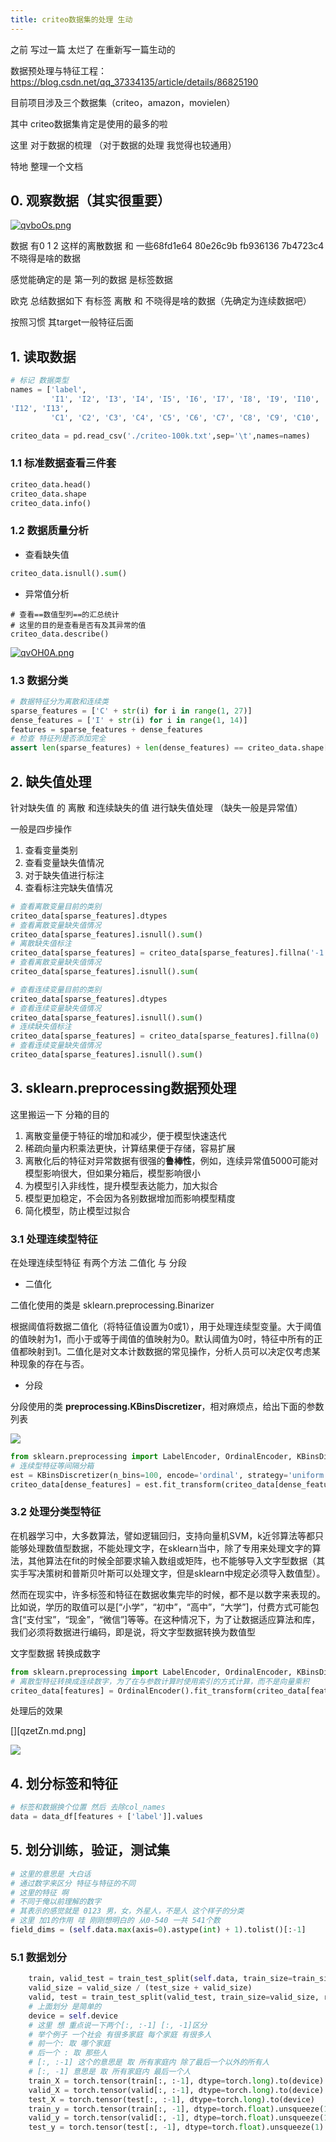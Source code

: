 ```yaml
---
title: criteo数据集的处理 生动
---
```


之前 写过一篇 太烂了 在重新写一篇生动的

数据预处理与特征工程：https://blog.csdn.net/qq_37334135/article/details/86825190

目前项目涉及三个数据集（criteo，amazon，movielen）

其中 criteo数据集肯定是使用的最多的啦 

这里 对于数据的梳理 （对于数据的处理 我觉得也较通用）

特地 整理一个文档

## 0. 观察数据（其实很重要）

[![qvboOs.png](https://s1.ax1x.com/2022/04/06/qvboOs.png)](https://imgtu.com/i/qvboOs)

数据 有0 1 2 这样的离散数据 和 一些68fd1e64	80e26c9b	fb936136	7b4723c4 不晓得是啥的数据 

感觉能确定的是 第一列的数据 是标签数据

欧克 总结数据如下 有标签 离散 和 不晓得是啥的数据（先确定为连续数据吧）

按照习惯 其target一般特征后面 

## 1. 读取数据

```python
# 标记 数据类型
names = ['label',
         'I1', 'I2', 'I3', 'I4', 'I5', 'I6', 'I7', 'I8', 'I9', 'I10', 'I11',
'I12', 'I13',
         'C1', 'C2', 'C3', 'C4', 'C5', 'C6', 'C7', 'C8', 'C9', 'C10', 'C11','C12', 'C13', 'C14', 'C15', 'C16', 'C17', 'C18', 'C19', 'C20', 'C21', 'C22','C23', 'C24', 'C25', 'C26']

criteo_data = pd.read_csv('./criteo-100k.txt',sep='\t',names=names)
```

### 1.1 标准数据查看三件套

```python
criteo_data.head()
criteo_data.shape
criteo_data.info()
```

### 1.2 数据质量分析

- 查看缺失值

```python
criteo_data.isnull().sum()
```

- 异常值分析

```
# 查看==数值型列==的汇总统计
# 这里的目的是查看是否有及其异常的值
criteo_data.describe()
```

[![qvOH0A.png](https://s1.ax1x.com/2022/04/06/qvOH0A.png)](https://imgtu.com/i/qvOH0A)

### 1.3 数据分类

```python
# 数据特征分为离散和连续类
sparse_features = ['C' + str(i) for i in range(1, 27)]
dense_features = ['I' + str(i) for i in range(1, 14)]
features = sparse_features + dense_features
# 检查 特征列是否添加完全
assert len(sparse_features) + len(dense_features) == criteo_data.shape[1] - 1
```

## 2. 缺失值处理

针对缺失值 的 离散 和连续缺失的值 进行缺失值处理 （缺失一般是异常值）

一般是四步操作

1. 查看变量类别
2. 查看变量缺失值情况
3. 对于缺失值进行标注
4. 查看标注完缺失值情况

```python
# 查看离散变量目前的类别
criteo_data[sparse_features].dtypes
# 查看离散变量缺失值情况
criteo_data[sparse_features].isnull().sum()
# 离散缺失值标注
criteo_data[sparse_features] = criteo_data[sparse_features].fillna('-1')
# 查看离散变量缺失值情况
criteo_data[sparse_features].isnull().sum(
```

```python
# 查看连续变量目前的类别
criteo_data[sparse_features].dtypes
# 查看连续变量缺失值情况
criteo_data[sparse_features].isnull().sum()
# 连续缺失值标注
criteo_data[sparse_features] = criteo_data[sparse_features].fillna(0)
# 查看连续变量缺失值情况
criteo_data[sparse_features].isnull().sum()
```

## 3.  **sklearn.preprocessing数据预处理**

这里搬运一下 分箱的目的 

1. 离散变量便于特征的增加和减少，便于模型快速迭代
2. 稀疏向量内积乘法更快，计算结果便于存储，容易扩展
3. 离散化后的特征对异常数据有很强的**鲁棒性**，例如，连续异常值5000可能对模型影响很大，但如果分箱后，模型影响很小
4. 为模型引入非线性，提升模型表达能力，加大拟合
5. 模型更加稳定，不会因为各别数据增加而影响模型精度
6. 简化模型，防止模型过拟合

### 3.1 处理连续型特征

在处理连续型特征 有两个方法 二值化 与 分段

- 二值化

二值化使用的类是 sklearn.preprocessing.Binarizer

根据阈值将数据二值化（将特征值设置为0或1），用于处理连续型变量。大于阈值的值映射为1，而小于或等于阈值的值映射为0。默认阈值为0时，特征中所有的正值都映射到1。二值化是对文本计数数据的常见操作，分析人员可以决定仅考虑某种现象的存在与否。

- 分段

 分段使用的类 **preprocessing.KBinsDiscretizer**，相对麻烦点，给出下面的参数列表 

 ![](https://img-blog.csdnimg.cn/20190209155408360.png?x-oss-process=image/watermark,type_ZmFuZ3poZW5naGVpdGk,shadow_10,text_aHR0cHM6Ly9ibG9nLmNzZG4ubmV0L3FxXzM3MzM0MTM1,size_16,color_FFFFFF,t_70) 

```python
from sklearn.preprocessing import LabelEncoder, OrdinalEncoder, KBinsDiscretizer
# 连续型特征等间隔分箱
est = KBinsDiscretizer(n_bins=100, encode='ordinal', strategy='uniform')
criteo_data[dense_features] = est.fit_transform(criteo_data[dense_features])
```

### 3.2 处理分类型特征

在机器学习中，大多数算法，譬如逻辑回归，支持向量机SVM，k近邻算法等都只能够处理数值型数据，不能处理文字，在sklearn当中，除了专用来处理文字的算法，其他算法在fit的时候全部要求输入数组或矩阵，也不能够导入文字型数据（其实手写决策树和普斯贝叶斯可以处理文字，但是sklearn中规定必须导入数值型）。

然而在现实中，许多标签和特征在数据收集完毕的时候，都不是以数字来表现的。比如说，学历的取值可以是[“小学”，“初中”，“高中”，“大学”]，付费方式可能包含[“支付宝”，“现金”，“微信”]等等。在这种情况下，为了让数据适应算法和库，我们必须将数据进行编码，即是说，将文字型数据转换为数值型

文字型数据 转换成数字

```python
from sklearn.preprocessing import LabelEncoder, OrdinalEncoder, KBinsDiscretizer
# 离散型特征转换成连续数字，为了在与参数计算时使用索引的方式计算，而不是向量乘积
criteo_data[features] = OrdinalEncoder().fit_transform(criteo_data[features])
```

处理后的效果

[][qzetZn.md.png]

![](https://s1.ax1x.com/2022/04/07/qzetZn.md.png)



## 4. 划分标签和特征

```python
# 标签和数据换个位置 然后 去除col_names 
data = data_df[features + ['label']].values
```

## 5. 划分训练，验证，测试集

```python
# 这里的意思是 大白话
# 通过数字来区分 特征与特征的不同 
# 这里的特征 啊 
# 不同于俺以前理解的数字 
# 其表示的感觉就是 0123 男，女，外星人，不是人 这个样子的分类
# 这里 加1的作用 哇 刚刚想明白的 从0-540 一共 541个数
field_dims = (self.data.max(axis=0).astype(int) + 1).tolist()[:-1]
```

### 5.1 数据划分

```python
    train, valid_test = train_test_split(self.data, train_size=train_size, random_state=2021)
    valid_size = valid_size / (test_size + valid_size)
    valid, test = train_test_split(valid_test, train_size=valid_size, random_state=2021)
	# 上面划分 是简单的 
    device = self.device
	# 这里 想 重点说一下两个[:, :-1] [:, -1]区分
    # 举个例子 一个社会 有很多家庭 每个家庭 有很多人
    # 前一个: 取 哪个家庭
    # 后一个 : 取 那些人
    # [:, :-1] 这个的意思是 取 所有家庭内 除了最后一个以外的所有人
    # [:, -1] 意思是 取 所有家庭内 最后一个人
    train_X = torch.tensor(train[:, :-1], dtype=torch.long).to(device)
    valid_X = torch.tensor(valid[:, :-1], dtype=torch.long).to(device)
    test_X = torch.tensor(test[:, :-1], dtype=torch.long).to(device)
    train_y = torch.tensor(train[:, -1], dtype=torch.float).unsqueeze(1).to(device)
    valid_y = torch.tensor(valid[:, -1], dtype=torch.float).unsqueeze(1).to(device)
    test_y = torch.tensor(test[:, -1], dtype=torch.float).unsqueeze(1).to(device)
```
